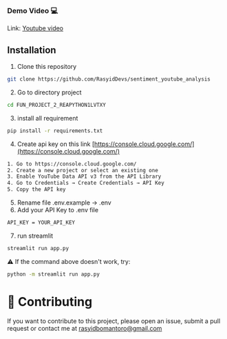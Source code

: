 ### Demo Video 💻  
Link: [Youtube video](https://youtu.be/R5wiGC29Hng?si=eI7PgUgl8GQ989CP)
## Installation

1. Clone this repository  
```bash
git clone https://github.com/RasyidDevs/sentiment_youtube_analysis
```
2. Go to directory project
```bash
cd FUN_PROJECT_2_REAPYTHON1LVTXY
```
3. install all requirement
```bash
pip install -r requirements.txt
```
4. Create  api key on this link  [https://console.cloud.google.com/](https://console.cloud.google.com/) 
```bash
1. Go to https://console.cloud.google.com/  
2. Create a new project or select an existing one  
3. Enable YouTube Data API v3 from the API Library  
4. Go to Credentials → Create Credentials → API Key  
5. Copy the API key  
```
5. Rename file .env.example -> .env
6. Add your API Key to .env file
```bash
API_KEY = YOUR_API_KEY  
```  
7. run streamlit
```bash
streamlit run app.py
```
⚠️ If the command above doesn't work, try:
```bash
python -m streamlit run app.py
```
# 🤝 Contributing
If you want to contribute to this project, please open an issue, submit a pull request or contact me at
rasyidbomantoro@gmail.com
